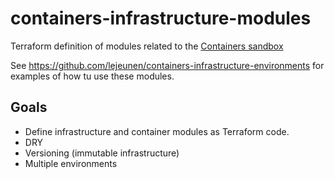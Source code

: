 # containers-infrastructure-modules
Terraform definition of modules related to the [Containers sandbox](https://github.com/lejeunen/containers)

See https://github.com/lejeunen/containers-infrastructure-environments for examples of how tu use these modules.

## Goals

- Define infrastructure and container modules as Terraform code.
- DRY
- Versioning (immutable infrastructure)
- Multiple environments

